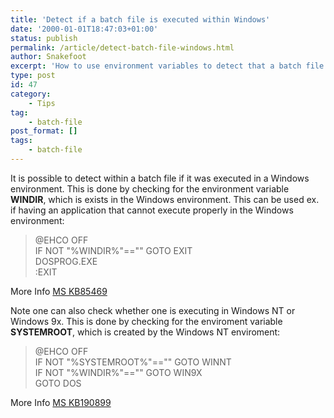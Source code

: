 ```yaml
---
title: 'Detect if a batch file is executed within Windows'
date: '2000-01-01T18:47:03+01:00'
status: publish
permalink: /article/detect-batch-file-windows.html
author: Snakefoot
excerpt: 'How to use environment variables to detect that a batch file is executed within Windows.'
type: post
id: 47
category:
    - Tips
tag:
    - batch-file
post_format: []
tags:
    - batch-file
---
```

It is possible to detect within a batch file if it was executed in a Windows environment. This is done by checking for the environment variable **WINDIR**, which is exists in the Windows environment. This can be used ex. if having an application that cannot execute properly in the Windows environment:

> @EHCO OFF  
>  IF NOT "%WINDIR%"=="" GOTO EXIT  
>  DOSPROG.EXE  
>  :EXIT

 More Info [MS KB85469](http://support.microsoft.com/kb/85469 "How to Detect Windows Mode and Version from a Batch File [Q85469]")  
  
 Note one can also check whether one is executing in Windows NT or Windows 9x. This is done by checking for the enviroment variable **SYSTEMROOT**, which is created by the Windows NT enviroment:
 
>  @EHCO OFF  
>  IF NOT "%SYSTEMROOT%"=="" GOTO WINNT  
>  IF NOT "%WINDIR%"=="" GOTO WIN9X  
>  GOTO DOS

 More Info [MS KB190899](http://support.microsoft.com/kb/190899 "How to Determine the OS Type in a Logon Script [Q190899]")